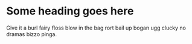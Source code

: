 
# Some heading goes here

Give it a burl fairy floss blow in the bag rort bail up bogan ugg clucky no dramas bizzo pinga.

```sql source.c:multiply(int,int)
```

